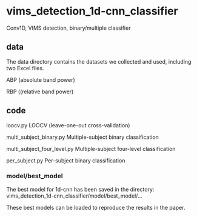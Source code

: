 # vims_detection_1d-cnn_classifier
Conv1D,  VIMS detection,  binary/multiple classifier

## data
The data directory contains the datasets we collected and used, including two Excel files.

ABP (absolute band power)

RBP ((relative band power)


## code
loocv.py     LOOCV (leave-one-out cross-validation) 

multi_subject_binary.py    Multiple-subject binary classification

multi_subject_four_level.py    Multiple-subject four-level classification

per_subject.py    Per-subject binary classification

### model/best_model
The best model for 1d-cnn has been saved in the directory: vims_detection_1d-cnn_classifier/model/best_model/...

These best models can be loaded to reproduce the results in the paper.


